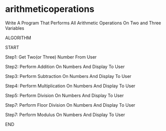 # arithmeticoperations
Write A Program That Performs All Arithmetic Operations On Two and Three Variables 

ALGORITHM

START

Step1: Get Two(or Three) Number From User

Step2: Perform Addition On Numbers And Display To User

Step3: Perform Subtraction On Numbers And Display To User

Step4: Perform Multiplication On Numbers And Display To User

Step5: Perform Division On Numbers And Display To User

Step7: Perform Floor Division On Numbers And Display To User

Step7: Perform Modulus On Numbers And Display To User

END
